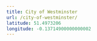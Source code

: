 ```yaml
---
title: City of Westminster
url: /city-of-westminster/
latitude: 51.4973206
longitude: -0.13714900000000002
---
```

